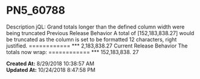 # PN5_60788

Description jQL: Grand totals longer than the defined column width were being truncated Previous Release Behavior A total of [152,183,838.27] would be truncated as the column is set to be formatted 12 characters, right justified. ============ *** 2,183,838.27 Current Release Behavior The totals now wrap: ============ *** 152,183,838. 27  

**Created At:** 8/29/2018 10:38:57 AM  
**Updated At:** 10/24/2018 8:47:58 PM  


